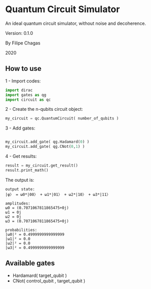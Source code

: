 # Quantum Circuit Simulator
An ideal quantum circuit simulator, without noise and decoherence.

Version: 0.1.0

By Filipe Chagas

2020

## How to use

1 - Import codes:

```python
import dirac
import gates as qg
import circuit as qc
```

2 - Create the n-qubits circuit object:

```python
my_circuit = qc.QuantumCircuit( number_of_qubits )
```

3 - Add gates:

```python

my_circuit.add_gate( qg.Hadamard(0) )
my_circuit.add_gate( qg.CNot(0,1) )
```

4 - Get results:

```python
result = my_circuit.get_result()
result.print_math()
```

The output is:
```
output state:
|φ〉 = ω0*|00〉 + ω1*|01〉 + ω2*|10〉 + ω3*|11〉

amplitudes:
ω0 = (0.7071067811865475+0j)
ω1 = 0j
ω2 = 0j
ω3 = (0.7071067811865475+0j)

probabilities:
|ω0|² = 0.4999999999999999
|ω1|² = 0.0
|ω2|² = 0.0
|ω3|² = 0.4999999999999999
```

## Available gates
* Hardamard( target\_qubit )
* CNot( control\_qubit , target\_qubit )


